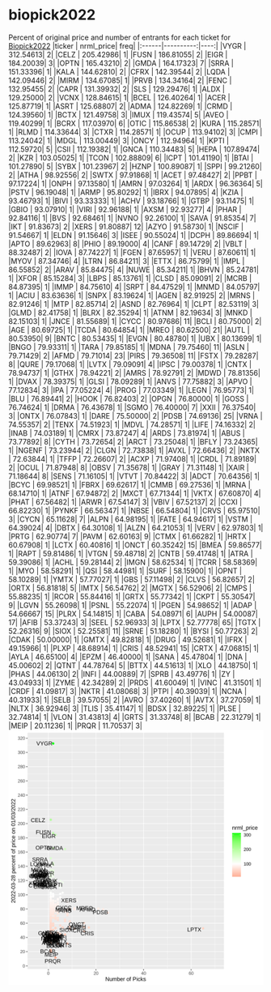 # biopick2022
Percent of original price and number of entrants for each ticket for [Biopick2022](https://twitter.com/hashtag/Biopick2022)
|ticker | nrml_price| freq|
|:------|----------:|----:|
|VYGR   |  312.54613|    2|
|CELZ   |  205.42986|    1|
|FUSN   |  186.81055|    2|
|EIGR   |  184.20039|    3|
|OPTN   |  165.43210|    2|
|GMDA   |  164.17323|    7|
|SRRA   |  151.33396|    1|
|KALA   |  144.62810|    2|
|CFRX   |  142.39544|    2|
|LQDA   |  142.09446|    2|
|MIRM   |  134.67085|    1|
|PRVB   |  134.34164|    2|
|FENC   |  132.95455|    2|
|CAPR   |  131.39932|    2|
|SLS    |  129.29476|    1|
|ALDX   |  129.25000|    2|
|VCNX   |  128.84615|    1|
|BCEL   |  126.40264|    1|
|ACER   |  125.87719|    1|
|ASRT   |  125.68807|    2|
|ADMA   |  124.82269|    1|
|CRMD   |  124.39560|    1|
|BCTX   |  121.49758|    3|
|IMUX   |  119.43574|    5|
|AVEO   |  119.40299|    1|
|BCRX   |  117.03970|    6|
|OTIC   |  115.86538|    2|
|KURA   |  115.28571|    1|
|RLMD   |  114.33644|    3|
|CTXR   |  114.28571|    1|
|OCUP   |  113.94102|    3|
|CMPI   |  113.24042|    1|
|MDGL   |  113.00449|    3|
|ONCY   |  112.94964|    1|
|KPTI   |  112.59720|    5|
|CSII   |  112.19382|    1|
|GNCA   |  110.34483|    5|
|HEPA   |  107.89474|    2|
|KZR    |  103.05025|    1|
|TCON   |  102.88809|    6|
|ICPT   |  101.41190|    1|
|BTAI   |  101.27890|    5|
|SYBX   |  101.23967|    2|
|HZNP   |  100.89087|    1|
|SPPI   |   99.21260|    2|
|ATHA   |   98.92556|    2|
|SWTX   |   97.91868|    1|
|ACET   |   97.48427|    2|
|PPBT   |   97.17224|    1|
|ONPH   |   97.13580|    1|
|AMRN   |   97.03264|    1|
|ARDX   |   96.36364|    5|
|PSTV   |   96.19048|    1|
|ARMP   |   95.80292|    1|
|IBRX   |   94.07895|    4|
|KZIA   |   93.46793|    1|
|BIVI   |   93.33333|    1|
|ACHV   |   93.18766|    1|
|GTBP   |   93.11475|    1|
|GBIO   |   93.07910|    1|
|VIRI   |   92.96188|    1|
|AXSM   |   92.93277|    4|
|PHAR   |   92.84116|    1|
|BVS    |   92.68461|    1|
|NVNO   |   92.26100|    1|
|SAVA   |   91.85354|    7|
|IKT    |   91.83673|    2|
|XERS   |   91.80887|   12|
|AZYO   |   91.58730|    1|
|NSCIF  |   91.54667|    1|
|ELDN   |   91.15646|    3|
|ISEE   |   90.55024|    1|
|DCPH   |   89.86694|    1|
|APTO   |   89.62963|    8|
|PHIO   |   89.19000|    4|
|CANF   |   89.14729|    2|
|VBLT   |   88.32487|    2|
|IOVA   |   87.74227|    1|
|FGEN   |   87.65957|    1|
|VERU   |   87.60611|    1|
|MYOV   |   87.34746|    4|
|LTRN   |   86.84211|    3|
|ETTX   |   86.75799|    1|
|IMPL   |   86.55852|    2|
|ARAV   |   85.84475|    4|
|NUWE   |   85.34211|    1|
|BHVN   |   85.24781|    1|
|XFOR   |   85.15284|    3|
|LBPS   |   85.13761|    1|
|CLSD   |   85.09091|    2|
|MCRB   |   84.87395|    1|
|IMMP   |   84.75610|    4|
|SRPT   |   84.47529|    1|
|MNMD   |   84.05797|    1|
|ACIU   |   83.63636|    1|
|SNPX   |   83.19624|    1|
|AGEN   |   82.91925|    2|
|MRNS   |   82.91246|    1|
|MTP    |   82.85714|    2|
|ASND   |   82.76964|    1|
|CLPT   |   82.53119|    3|
|GLMD   |   82.41758|    1|
|BLRX   |   82.35294|    1|
|ATNM   |   82.19634|    3|
|MNKD   |   82.15103|    1|
|JNCE   |   81.55689|    1|
|CYCC   |   80.97686|   11|
|BCLI   |   80.75000|    2|
|AGE    |   80.69725|    1|
|TCDA   |   80.64854|    1|
|MREO   |   80.62500|   21|
|AUTL   |   80.53950|    9|
|BNTC   |   80.53435|    1|
|EVGN   |   80.48780|    1|
|UBX    |   80.13699|    1|
|BNGO   |   79.93311|    1|
|TARA   |   79.85185|    1|
|MDNA   |   79.75460|   11|
|ASLN   |   79.71429|    2|
|AFMD   |   79.71014|   23|
|PIRS   |   79.36508|   11|
|FSTX   |   79.28287|    8|
|QURE   |   79.17068|    1|
|LVTX   |   79.09091|    4|
|IPSC   |   79.00378|    1|
|CNTX   |   78.94737|    1|
|GTHX   |   78.94221|    2|
|AMRS   |   78.92791|    2|
|MDWD   |   78.81356|    1|
|DVAX   |   78.39375|    1|
|GLSI   |   78.09289|    1|
|ANVS   |   77.75882|    3|
|APVO   |   77.12834|    3|
|IPA    |   77.05224|    4|
|PROG   |   77.03349|    1|
|LEGN   |   76.95773|    1|
|BLU    |   76.89441|    2|
|HOOK   |   76.82403|    2|
|OPGN   |   76.80000|    1|
|GOSS   |   76.74624|    1|
|DRMA   |   76.43678|    1|
|SGMO   |   76.40000|    7|
|XXII   |   76.37540|    3|
|ONTX   |   76.07843|    1|
|DARE   |   75.50000|    2|
|PDSB   |   74.69136|   25|
|VRNA   |   74.55357|    2|
|TENX   |   74.51923|    1|
|MDVL   |   74.28571|    1|
|LIFE   |   74.16332|    2|
|INAB   |   74.03189|    1|
|CMRX   |   73.87247|    4|
|ARDS   |   73.81974|    1|
|ABUS   |   73.77892|    8|
|CYTH   |   73.72654|    2|
|ARCT   |   73.25048|    1|
|BFLY   |   73.24365|    1|
|NGENF  |   73.23944|    2|
|CLGN   |   72.73838|    1|
|AVXL   |   72.66436|    2|
|NKTX   |   72.63844|    1|
|TFFP   |   72.26607|    2|
|ACXP   |   71.97408|    1|
|CRDL   |   71.89189|    2|
|OCUL   |   71.87948|    8|
|OBSV   |   71.35678|    1|
|GRAY   |   71.31148|    1|
|XAIR   |   71.18644|    8|
|SENS   |   71.16105|    1|
|VTVT   |   70.84422|    3|
|ADCT   |   70.64356|    1|
|BCYC   |   69.98521|    1|
|FBRX   |   69.62617|    1|
|CMMB   |   69.27536|    1|
|MRNA   |   68.14710|    1|
|ATNF   |   67.94872|    2|
|MXCT   |   67.71344|    1|
|VKTX   |   67.60870|    4|
|PHAT   |   67.56482|    1|
|ARWR   |   67.54147|    3|
|VBIV   |   67.52137|    2|
|CCXI   |   66.82230|    1|
|PYNKF  |   66.56347|    1|
|NBSE   |   66.54804|    1|
|CRVS   |   65.97510|    3|
|CYCN   |   65.11628|    7|
|ALPN   |   64.98195|    1|
|FATE   |   64.94617|    1|
|VSTM   |   64.39024|    4|
|DBTX   |   64.30108|    1|
|ALZN   |   64.21053|    1|
|VERV   |   62.97803|    1|
|PRTG   |   62.90774|    7|
|PAVM   |   62.60163|    9|
|CTMX   |   61.66282|    1|
|HRTX   |   60.67908|    1|
|LCTX   |   60.40816|    1|
|ONCT   |   60.35242|   15|
|BMEA   |   59.86577|    1|
|RAPT   |   59.81486|    1|
|VTGN   |   59.48718|    2|
|CNTB   |   59.41748|    1|
|ATRA   |   59.39086|    1|
|ACHL   |   59.28144|    2|
|IMGN   |   58.62534|    1|
|TCRR   |   58.58369|    1|
|MYO    |   58.58291|    1|
|QSI    |   58.44981|    1|
|SURF   |   58.15900|    1|
|OPNT   |   58.10289|    1|
|YMTX   |   57.77027|    1|
|GBS    |   57.11498|    2|
|CLVS   |   56.82657|    2|
|ORTX   |   56.81818|    5|
|IMTX   |   56.54762|    2|
|MGTX   |   56.52906|    2|
|CMPS   |   55.88235|    1|
|RCOR   |   55.84416|    1|
|GRTX   |   55.77342|    1|
|CKPT   |   55.30547|    9|
|LGVN   |   55.26098|    1|
|PSNL   |   55.22074|    1|
|PGEN   |   54.98652|    1|
|ADAP   |   54.66667|   15|
|PLRX   |   54.14815|    1|
|CABA   |   54.08971|    6|
|AUPH   |   54.00087|   17|
|AFIB   |   53.37243|    3|
|SEEL   |   52.96933|    3|
|LPTX   |   52.77778|   65|
|TGTX   |   52.26316|    9|
|SIOX   |   52.25581|   11|
|SRNE   |   51.18280|    1|
|BYSI   |   50.77263|    2|
|CDAK   |   50.00000|    1|
|GMTX   |   49.82818|    1|
|DRUG   |   49.52681|    1|
|IFRX   |   49.15966|    1|
|PLXP   |   48.68914|    1|
|CRIS   |   48.52941|   15|
|CRTX   |   47.06815|    1|
|AYLA   |   46.65100|    4|
|EPZM   |   46.40000|    1|
|SANA   |   45.47804|    1|
|DNA    |   45.00602|    2|
|QTNT   |   44.78764|    5|
|BTTX   |   44.51613|    1|
|XLO    |   44.18750|    1|
|PHAS   |   44.06130|    2|
|INFI   |   44.00889|    7|
|SPRB   |   43.49776|    1|
|ZY     |   43.04933|    1|
|ZYME   |   42.34289|    2|
|PRDS   |   41.60049|    1|
|VINC   |   41.31501|    1|
|CRDF   |   41.09817|    3|
|NKTR   |   41.08068|    3|
|PTPI   |   40.39039|    1|
|NCNA   |   40.31933|    1|
|SELB   |   39.57055|    2|
|AVRO   |   37.40260|    1|
|AVTX   |   37.27059|    1|
|NLTX   |   36.92946|    3|
|TLIS   |   35.41147|    1|
|BDSX   |   32.89225|    1|
|PLSE   |   32.74814|    1|
|VLON   |   31.43813|    4|
|GRTS   |   31.33748|    8|
|BCAB   |   22.31279|    1|
|MEIP   |   20.11236|    1|
|PRQR   |   11.70537|    3|
![retvspicks](biopicks.png?raw=true)
